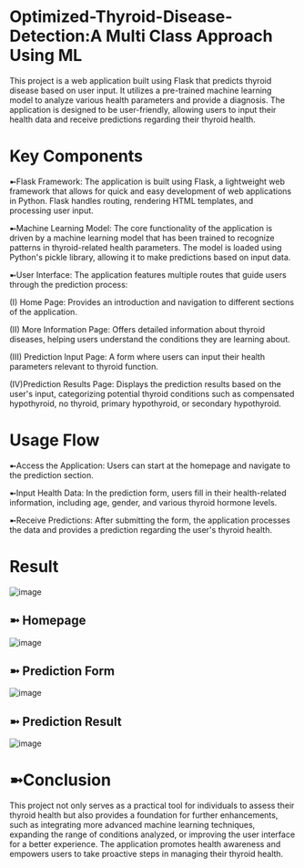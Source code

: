# Optimized-Thyroid-Disease-Detection:A Multi Class Approach Using ML
This project is a web application built using Flask that predicts thyroid disease based on user input. It utilizes a pre-trained machine learning model to analyze various health parameters and provide a diagnosis. The application is designed to be user-friendly, allowing users to input their health data and receive predictions regarding their thyroid health.

# Key Components
➼Flask Framework: The application is built using Flask, a lightweight web framework that allows for quick and easy development of web applications in Python. Flask handles routing, rendering HTML templates, and processing user input.

➼Machine Learning Model: The core functionality of the application is driven by a machine learning model that has been trained to recognize patterns in thyroid-related health parameters. The model is loaded using Python's pickle library, allowing it to make predictions based on input data.

➼User Interface: The application features multiple routes that guide users through the prediction process:

  (I) Home Page: Provides an introduction and navigation to different sections of the application.

  (II) More Information Page: Offers detailed information about thyroid diseases, helping users understand the conditions they are learning about.

 (III) Prediction Input Page: A form where users can input their health parameters relevant to thyroid function.

 (IV)Prediction Results Page: Displays the prediction results based on the user's input, categorizing potential thyroid conditions such as compensated hypothyroid, no thyroid, primary hypothyroid, or secondary hypothyroid.

# Usage Flow
➼Access the Application: Users can start at the homepage and navigate to the prediction section.

➼Input Health Data: In the prediction form, users fill in their health-related information, including age, gender, and various thyroid hormone levels.

➼Receive Predictions: After submitting the form, the application processes the data and provides a prediction regarding the user's thyroid health.

# Result


![image](https://github.com/user-attachments/assets/3c078da7-c720-49c2-9798-5954bc6a5112)

## ➼ Homepage
![image](https://github.com/user-attachments/assets/0b05fd28-49c8-46b7-8fe7-b61b53074b5a)

## ➼ Prediction Form
![image](https://github.com/user-attachments/assets/ffac39ec-e716-4bf6-97aa-48d3f46476e8)

##  ➼ Prediction Result

![image](https://github.com/user-attachments/assets/140ffed1-3332-4e11-8cf2-a94a377a0ec5)

#  ➼Conclusion
This project not only serves as a practical tool for individuals to assess their thyroid health but also provides a foundation for further enhancements, such as integrating more advanced machine learning techniques, expanding the range of conditions analyzed, or improving the user interface for a better experience. The application promotes health awareness and empowers users to take proactive steps in managing their thyroid health.


